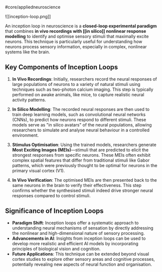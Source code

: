 #core/appliedneuroscience 

![[inception-loop.png]]

An inception loop in neuroscience is a **closed-loop experimental paradigm** that combines **in vivo recordings with [[in silico]] nonlinear response modelling** to identify and optimise sensory stimuli that maximally excite neurons. This technique is particularly useful for understanding how neurons process sensory information, especially in complex, nonlinear systems like the brain.

## Key Components of Inception Loops

1. **In Vivo Recordings**: Initially, researchers record the neural responses of large populations of neurons to a variety of natural stimuli using techniques such as two-photon calcium imaging. This step is typically performed on awake animals, like mice, to capture realistic neural activity patterns.

2. **In Silico Modelling**: The recorded neural responses are then used to train deep learning models, such as convolutional neural networks (CNNs), to predict how neurons respond to different stimuli. These models serve as "in silico avatars" of the neural populations, allowing researchers to simulate and analyse neural behaviour in a controlled environment.

3. **Stimulus Optimisation**: Using the trained models, researchers generate **Most Exciting Images (MEIs)**—stimuli that are predicted to elicit the strongest responses from specific neurons. These MEIs often exhibit complex spatial features that differ from traditional stimuli like Gabor patterns, which were previously thought to be optimal for neurons in the primary visual cortex (V1).

4. **In Vivo Verification**: The optimised MEIs are then presented back to the same neurons in the brain to verify their effectiveness. This step confirms whether the synthesised stimuli indeed drive stronger neural responses compared to control stimuli.

## Significance of Inception Loops

- **Paradigm Shift**: Inception loops offer a systematic approach to understanding neural mechanisms of sensation by directly addressing the nonlinear and high-dimensional nature of sensory processing.
- **Advancements in AI**: Insights from inception loops can be used to develop more realistic and efficient AI models by incorporating principles of biological vision and cognition.
- **Future Applications**: This technique can be extended beyond visual cortex studies to explore other sensory areas and cognitive processes, potentially revealing new aspects of neural function and organisation.
